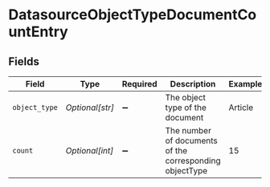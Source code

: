 # DatasourceObjectTypeDocumentCountEntry


## Fields

| Field                                                   | Type                                                    | Required                                                | Description                                             | Example                                                 |
| ------------------------------------------------------- | ------------------------------------------------------- | ------------------------------------------------------- | ------------------------------------------------------- | ------------------------------------------------------- |
| `object_type`                                           | *Optional[str]*                                         | :heavy_minus_sign:                                      | The object type of the document                         | Article                                                 |
| `count`                                                 | *Optional[int]*                                         | :heavy_minus_sign:                                      | The number of documents of the corresponding objectType | 15                                                      |